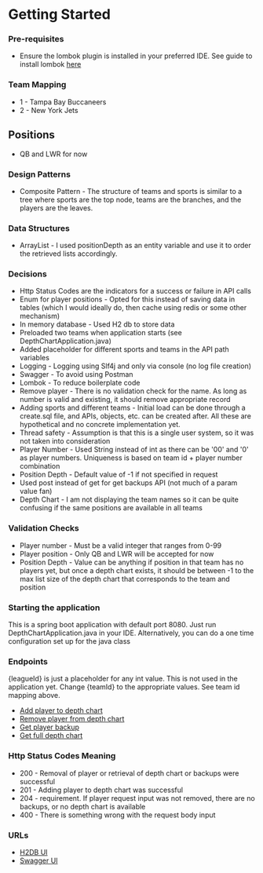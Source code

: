 # Getting Started

### Pre-requisites
* Ensure the lombok plugin is installed in your preferred IDE. See guide to install lombok [here](https://projectlombok.org)

### Team Mapping
* 1 - Tampa Bay Buccaneers
* 2 - New York Jets

## Positions
* QB and LWR for now

### Design Patterns
* Composite Pattern - The structure of teams and sports is similar to a tree where sports are the top node, teams are the branches, and the players are the leaves.

### Data Structures
* ArrayList - I used positionDepth as an entity variable and use it to order the retrieved lists accordingly.

### Decisions
* Http Status Codes are the indicators for a success or failure in API calls
* Enum for player positions - Opted for this instead of saving data in tables (which I would ideally do, then cache using redis or some other mechanism)
* In memory database - Used H2 db to store data
* Preloaded two teams when application starts (see DepthChartApplication.java)
* Added placeholder for different sports and teams in the API path variables
* Logging - Logging using Slf4j and only via console (no log file creation)
* Swagger - To avoid using Postman
* Lombok - To reduce boilerplate code
* Remove player - There is no validation check for the name. As long as number is valid and existing, it should remove appropriate record
* Adding sports and different teams - Initial load can be done through a create.sql file, and APIs, objects, etc. can be created after. All these are hypothetical and no concrete implementation yet.
* Thread safety - Assumption is that this is a single user system, so it was not taken into consideration
* Player Number - Used String instead of int as there can be '00' and '0' as player numbers. Uniqueness is based on team id + player number combination
* Position Depth - Default value of -1 if not specified in request
* Used post instead of get for get backups API (not much of a param value fan)
* Depth Chart - I am not displaying the team names so it can be quite confusing if the same positions are available in all teams

### Validation Checks
* Player number - Must be a valid integer that ranges from 0-99
* Player position - Only QB and LWR will be accepted for now
* Position Depth - Value can be anything if position in that team has no players yet, but once a depth chart exists, it should be between -1 to the max list size of the depth chart that corresponds to the team and position

### Starting the application
This is a spring boot application with default port 8080. Just run DepthChartApplication.java in your IDE. Alternatively, you can do a one time configuration set up for the java class

### Endpoints
{leagueId} is just a placeholder for any int value. This is not used in the application yet. Change {teamId} to the appropriate values. See team id mapping above.
* [Add player to depth chart](http://localhost:8080/api/v1/depth-chart/{leagueId}/{teamId}/add-player)
* [Remove player from depth chart](http://localhost:8080/api/v1/depth-chart/{leagueId}/{teamId}/remove-player)
* [Get player backup](http://localhost:8080/api/v1/depth-chart/{leagueId}/{teamId}/get-backups)
* [Get full depth chart](http://localhost:8080/api/v1/depth-chart/{leagueId}/{teamId}/get-full-depth-chart)

### Http Status Codes Meaning
* 200 - Removal of player or retrieval of depth chart or backups were successful
* 201 - Adding player to depth chart was successful
* 204 - <NO LIST> requirement. If player request input was not removed, there are no backups, or no depth chart is available
* 400 - There is something wrong with the request body input

### URLs
* [H2DB UI](http://localhost:8080/h2-console)
* [Swagger UI](http://localhost:8080/swagger-ui/index.html)